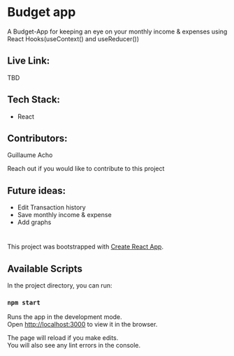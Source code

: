 # Budget app

A Budget-App for keeping an eye on your monthly income & expenses using React Hooks(useContext() and useReducer())

## Live Link:
TBD

## Tech Stack:
- React

## Contributors:
Guillaume Acho

Reach out if you would like to contribute to this project

## Future ideas:
- Edit Transaction history
- Save monthly income & expense 
- Add graphs

#
#

This project was bootstrapped with [Create React App](https://github.com/facebook/create-react-app).

## Available Scripts

In the project directory, you can run:

### `npm start`

Runs the app in the development mode.<br />
Open [http://localhost:3000](http://localhost:3000) to view it in the browser.

The page will reload if you make edits.<br />
You will also see any lint errors in the console.

